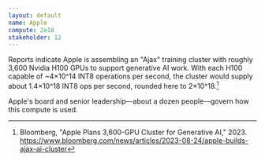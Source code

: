```yaml
---
layout: default
name: Apple
compute: 2e18
stakeholder: 12
---
```


Reports indicate Apple is assembling an "Ajax" training cluster with roughly 3,600 Nvidia H100 GPUs to support generative AI work. With each H100 capable of ~4×10^14 INT8 operations per second, the cluster would supply about 1.4×10^18 INT8 ops per second, rounded here to 2×10^18.[^1]

Apple's board and senior leadership—about a dozen people—govern how this compute is used.

[^1]: Bloomberg, "Apple Plans 3,600-GPU Cluster for Generative AI," 2023. <https://www.bloomberg.com/news/articles/2023-08-24/apple-builds-ajax-ai-cluster>
